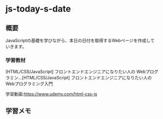 # js-today-s-date

## 概要
JavaScriptの基礎を学びながら、本日の日付を取得するWebページを作成していきます。

### 学習教材
[HTML/CSS/JavaScript] フロントエンドエンジニアになりたい人の Webプログラミン…[HTML/CSS/JavaScript] フロントエンドエンジニアになりたい人の Webプログラミング入門  

学習動画:https://www.udemy.com/html-css-js  

##  学習メモ

